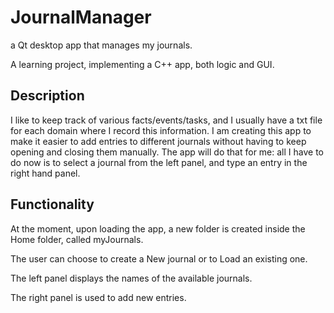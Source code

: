 # JournalManager
a Qt desktop app that manages my journals.

A learning project, implementing a C++ app, both logic and GUI.

## Description
I like to keep track of various facts/events/tasks, and I usually have a txt file for each domain where I record this information.
I am creating this app to make it easier to add entries to different journals without having to keep opening and closing them manually.
The app will do that for me: all I have to do now is to select a journal from the left panel, and type an entry in the right hand panel.

## Functionality
At the moment, upon loading the app, a new folder is created inside the Home folder, called myJournals.

The user can choose to create a New journal or to Load an existing one.

The left panel displays the names of the available journals.

The right panel is used to add new entries.


